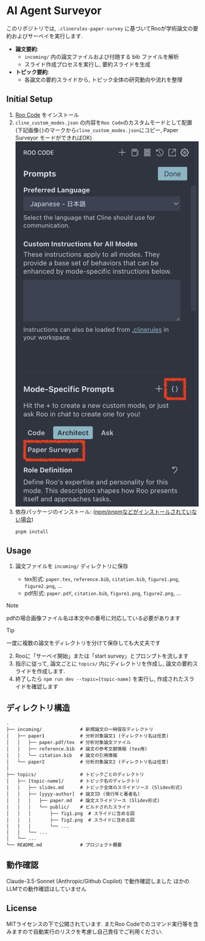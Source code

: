 # AI Agent Surveyor

このリポジトリでは, `.clinerules-paper-survey` に基づいてRooが学術論文の要約およびサーベイを実行します.

- **論文要約**:
  - `incoming/` 内の論文ファイルおよび付随する bib ファイルを解析
  - スライド作成プロセスを実行し, 要約スライドを生成
- **トピック要約**:
  - 各論文の要約スライドから, トピック全体の研究動向や流れを整理

## Initial Setup

1. [Roo Code](https://marketplace.visualstudio.com/items?itemName=RooVeterinaryInc.roo-cline) をインストール
2. `cline_custom_modes.json` の内容を`Roo Code`のカスタムモードとして配置 (下記画像`{}`のマークから`cline_custom_modes.json`にコピー, Paper Surveyor モードができればOK)
   ![Paper Surveyor Mode](assets/custom_mode.png)
3. 依存パッケージのインストール:
   ([npm/pnpmなどがインストールされていない場合](https://pnpm.io/installation))
   ```sh
   pnpm install
   ```

## Usage

1. 論文ファイルを `incoming/` ディレクトリに保存

   - tex形式: `paper.tex`, `reference.bib`, `citation.bib`, `figure1.png`, `figure2.png`, ...
   - pdf形式: `paper.pdf`, `citation.bib`, `figure1.png`, `figure2.png`, ...

> [!NOTE]
> pdfの場合画像ファイル名は本文中の番号に対応している必要があります

> [!TIP]
> 一度に複数の論文をディレクトリを分けて保存しても大丈夫です

2. Rooに「サーベイ開始」または「start survey」とプロンプトを流します
3. 指示に従って, 論文ごとに `topics/` 内にディレクトリを作成し, 論文の要約スライドを作成します.
4. 終了したら `npm run dev --topic=[topic-name]` を実行し, 作成されたスライドを確認します

## ディレクトリ構造

```
.
├── incoming/              # 新規論文の一時保存ディレクトリ
│   ├── paper1             # 分析対象論文1 (ディレクトリ名は任意)
│   │   ├── paper.pdf/tex  # 分析対象論文ファイル
│   │   ├── reference.bib  # 論文の参考文献情報 (tex用)
│   │   └── citation.bib   # 論文の引用情報
│   └── paper2             # 分析対象論文2 (ディレクトリ名は任意)
│
├── topics/                # トピックごとのディレクトリ
│   ├── [topic-name]/      # トピック名のディレクトリ
│   │   ├── slides.md      # トピック全体のスライドソース (Slidev形式)
│   │   ├── [yyyy-author]  # 論文ID (発行年と著者名)
│   │   │   ├── paper.md   # 論文スライドソース (Slidev形式)
│   │   │   └── public/    # ビルドされたスライド
│   │   │       ├── fig1.png  # スライドに含める図
│   │   │       ├── fig2.png  # スライドに含める図
│   │   │       └── ...
│   │   └── ...
│   └── ...
└── README.md              # プロジェクト概要
```

## 動作確認

Claude-3.5-Sonnet (Anthropic/Github Copilot) で動作確認しました
ほかのLLMでの動作確認はしていません

## License

MITライセンスの下で公開されています.
またRoo Codeでのコマンド実行等を含みますので自動実行のリスクを考慮し自己責任でご利用ください.
